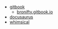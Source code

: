 - [gitbook](https://app.gitbook.com/s/8ezDvHCGb9he381XG13U/quick-start)
	- [bronifty.gitbook.io](https://bronifty.gitbook.io/bronifty/)
- [docusaurus](https://docusaurus.io/)
- [whimsical](https://whimsical.com/)

